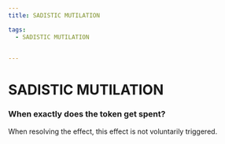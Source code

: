 ```yaml
---
title: SADISTIC MUTILATION

tags:
  - SADISTIC MUTILATION


---
```


# SADISTIC MUTILATION


### When exactly does the token get spent?

When resolving the effect, this effect is not voluntarily triggered. 




